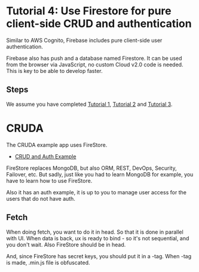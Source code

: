 
# Tutorial 4: Use Firestore for pure client-side CRUD and authentication

Similar to AWS Cognito, Firebase includes pure client-side user authentication.

Firebase also has push and a database named Firestore.
It can be used from the browser via JavaScript, no custom Cloud v2.0 code is needed. This is key to be able to develop faster.

## Steps

We assume you have completed [Tutorial 1](/t1/), [Tutorial 2](/t2/) and [Tutorial 3](/t3/).


# CRUDA


The CRUDA example app uses FireStore.

- [CRUD and Auth Example](https://github.com/metabake/_mBake/releases/download/3.8.1/cruda.zip)

FireStore replaces MongoDB, but also ORM, REST, DevOps, Security, Failover, etc. But sadly, just like you had to learn MongoDB for example, you have to learn how to use FireStore.


Also it has an auth example, it is up to you to manage user access for
the users that do not have auth.

## Fetch

When doing fetch, you want to do it in head. So that it is done in parallel with UI.
When data is back, ux is ready to bind - so it's not sequential, and you don't wait. Also FireStore should be in head.

And, since FireStore has secret keys, you should put it in a -tag.
When -tag is made, .min.js file is obfuscated.

